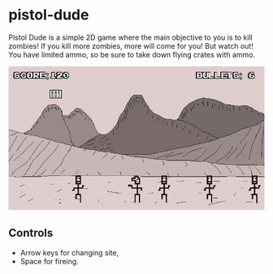 # pistol-dude

Pistol Dude is a simple 2D game where the main objective to you is to kill zombies!
If you kill more zombies, more will come for you!
But watch out! You have limited ammo, so be sure to take down flying crates with ammo.

![pistol-dude_screen](https://github.com/Buovsky/pistol-dude/blob/master/screenshot.png?raw=true)

## Controls
* Arrow keys for changing site,
* Space for fireing.
